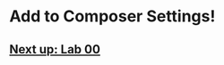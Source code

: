

# Add to Composer Settings!


## [Next up: Lab 00](https://github.com/wapopartners/Fusion-Training-User-Stories/tree/lab-00)
